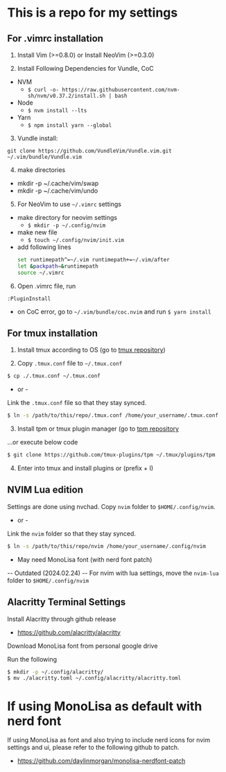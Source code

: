 # This is a repo for my settings

## For .vimrc installation

1) Install Vim (>=0.8.0) or Install NeoVim (>=0.3.0)

2) Install Following Dependencies for Vundle, CoC

 - NVM
   - `$ curl -o- https://raw.githubusercontent.com/nvm-sh/nvm/v0.37.2/install.sh | bash`
 - Node
   - `$ nvm install --lts`
 - Yarn
   - `$ npm install yarn --global`

3) Vundle install:

```
git clone https://github.com/VundleVim/Vundle.vim.git ~/.vim/bundle/Vundle.vim
```

4) make directories
 - mkdir -p ~/.cache/vim/swap
 - mkdir -p ~/.cache/vim/undo

5) For NeoVim to use `~/.vimrc` settings

 - make directory for neovim settings
   - `$ mkdir -p ~/.config/nvim`
 - make new file
   - `$ touch ~/.config/nvim/init.vim`
 - add following lines
     ```sh
     set runtimepath^=~/.vim runtimepath+=~/.vim/after
     let &packpath=&runtimepath
     source ~/.vimrc
     ```
 
6) Open .vimrc file, run 

```
:PluginInstall
```

 - on CoC error, go to `~/.vim/bundle/coc.nvim` and run `$ yarn install`


## For tmux installation

1) Install tmux according to OS (go to [tmux repository](https://github.com/tmux/tmux))

2) Copy `.tmux.conf` file to `~/.tmux.conf`

```sh
$ cp ./.tmux.conf ~/.tmux.conf
```
- or -

Link the `.tmux.conf` file so that they stay synced.

```sh
$ ln -s /path/to/this/repo/.tmux.conf /home/your_username/.tmux.conf
```

3) Install tpm or tmux plugin manager (go to [tpm repository](https://github.com/tmux-plugins/tpm)

...or execute below code

```sh
$ git clone https://github.com/tmux-plugins/tpm ~/.tmux/plugins/tpm
```

4) Enter into tmux and install plugins or (prefix + I)



## NVIM Lua edition

Settings are done using nvchad. Copy `nvim` folder to `$HOME/.config/nvim`.

- or -

Link the `nvim` folder so that they stay synced.

```sh
$ ln -s /path/to/this/repo/nvim /home/your_username/.config/nvim
```

* May need MonoLisa font (with nerd font patch)

-- Outdated (2024.02.24)
-- For nvim with lua settings, move the `nvim-lua` folder to `$HOME/.config/nvim`

## Alacritty Terminal Settings

Install Alacritty through github release
- https://github.com/alacritty/alacritty

Download MonoLisa font from personal google drive

Run the following
```sh
$ mkdir -p ~/.config/alacritty/
$ mv ./alacritty.toml ~/.config/alacritty/alacritty.toml
```

# If using MonoLisa as default with nerd font

If using MonoLisa as font and also trying to include nerd icons for nvim settings and ui, please refer to the following github to patch.
- https://github.com/daylinmorgan/monolisa-nerdfont-patch
